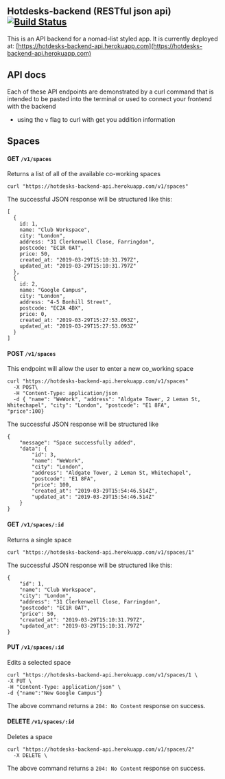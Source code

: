 Hotdesks-backend (RESTful json api) [![Build Status](https://travis-ci.org/CazaBelle/hotdesks-rails-backend-api.svg?branch=master)](https://travis-ci.org/CazaBelle/hotdesks-rails-backend-api)
----------
This is an API backend for a nomad-list styled app. It is currently deployed at: [https://hotdesks-backend-api.herokuapp.com](https://hotdesks-backend-api.herokuapp.com)

API docs
--------
Each of these API endpoints are demonstrated by a curl command that is intended to be pasted into the terminal or used to connect your frontend with the backend
- using the `v` flag to curl with get you addition information

Spaces
------
#### GET `/v1/spaces`
Returns a list of all of the available co-working spaces
```
curl "https://hotdesks-backend-api.herokuapp.com/v1/spaces"
```
The successful JSON response will be structured like this: 
```
[
  {
    id: 1,
    name: "Club Workspace",
    city: "London",
    address: "31 Clerkenwell Close, Farringdon",
    postcode: "EC1R 0AT",
    price: 50,
    created_at: "2019-03-29T15:10:31.797Z",
    updated_at: "2019-03-29T15:10:31.797Z"
  },
  {
    id: 2,
    name: "Google Campus",
    city: "London",
    address: "4-5 Bonhill Street",
    postcode: "EC2A 4BX",
    price: 0,
    created_at: "2019-03-29T15:27:53.093Z",
    updated_at: "2019-03-29T15:27:53.093Z"
  }
]
```
#### POST `/v1/spaces`
This endpoint will allow the user to enter a new co_working space 
```
curl "https://hotdesks-backend-api.herokuapp.com/v1/spaces"
  -X POST\
  -H "Content-Type: application/json
  -d { "name": "WeWork", "address": "Aldgate Tower, 2 Leman St, Whitechapel", "city": "London", "postcode": "E1 8FA",       "price":100}
```
The successful JSON response will be structured like 
```
{
    "message": "Space successfully added",
    "data": {
        "id": 3,
        "name": "WeWork",
        "city": "London",
        "address": "Aldgate Tower, 2 Leman St, Whitechapel",
        "postcode": "E1 8FA",
        "price": 100,
        "created_at": "2019-03-29T15:54:46.514Z",
        "updated_at": "2019-03-29T15:54:46.514Z"
    }
}
```
#### GET `/v1/spaces/:id`
Returns a single space
```
curl "https://hotdesks-backend-api.herokuapp.com/v1/spaces/1"
```
The successful JSON response will be structured like this: 
```
{
    "id": 1,
    "name": "Club Workspace",
    "city": "London",
    "address": "31 Clerkenwell Close, Farringdon",
    "postcode": "EC1R 0AT",
    "price": 50,
    "created_at": "2019-03-29T15:10:31.797Z",
    "updated_at": "2019-03-29T15:10:31.797Z"
}
```
#### PUT `/v1/spaces/:id`
Edits a selected space
```
curl "https://hotdesks-backend-api.herokuapp.com/v1/spaces/1 \
-X PUT \
-H "Content-Type: application/json" \
-d {"name":"New Google Campus"}
```
The above command returns a `204: No Content` response on success.

#### DELETE `/v1/spaces/:id`
Deletes a space 
```
curl "https://hotdesks-backend-api.herokuapp.com/v1/spaces/2"
  -X DELETE \ 
```
The above command returns a `204: No Content` response on success.



